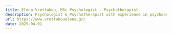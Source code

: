 ```yaml
---
title: Elena Vrettakou, MSc Psychologist - Psychotherapist
description: Psychologist & Psychotherapist with experience in psychoanalytic psychotherapy for adults and adolescents, as well as parental counseling support.
url: https://www.vrettakouelena.gr/
date: 2025-04-01
---
```

